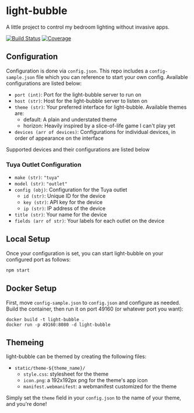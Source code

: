 # light-bubble

A little project to control my bedroom lighting without invasive apps.

[![Build Status][build-badge]][build-link] [![Coverage][coverage-badge]][coverage-link]

## Configuration

Configuration is done via `config.json`. This repo includes a `config-sample.json` file which you can reference to start your own config. Available configurations are listed below:

- `port (int)`: Port for the light-bubble server to run on
- `host (str)`: Host for the light-bubble server to listen on
- `theme (str)`: Your preferred interface for light-bubble. Available themes are:
  - default: A plain and understated theme
  - horizon: Heavily inspired by a slice-of-life game I can't play yet
- `devices (arr of devices)`: Configurations for individual devices, in order of appearance on the interface

Supported devices and their configurations are listed below

### Tuya Outlet Configuration

- `make (str)`: `"tuya"`
- `model (str)`: `"outlet"`
- `config (obj)`: Configuration for the Tuya outlet
  - `id (str)`: Unique ID for the device
  - `key (str)`: API key for the device
  - `ip (str)`: IP address of the device
- `title (str)`: Your name for the device
- `fields (arr of str)`: Your labels for each outlet on the device

## Local Setup

Once your configuration is set, you can start light-bubble on your configured port as follows:

```sh
npm start
```

## Docker Setup

First, move `config-sample.json` to `config.json` and configure as needed. Build the container, then run it on port 49160 (or whatever port you want):

```
docker build -t light-bubble .
docker run -p 49160:8080 -d light-bubble
```

## Themeing

light-bubble can be themed by creating the following files:

- `static/theme-${theme_name}/`
  - `style.css`: stylesheet for the theme
  - `icon.png`: a 192x192px png for the theme's app icon
  - `manifest.webmanifest`: a webmanifest customized for the theme

Simply set the `theme` field in your `config.json` to the name of your theme, and you're done!

[coverage-badge]: https://img.shields.io/codecov/c/github/codehearts/light-bubble/master
[coverage-link]:  https://codecov.io/gh/codehearts/light-bubble
[build-badge]:    https://img.shields.io/github/workflow/status/codehearts/light-bubble/Test/master
[build-link]:     https://github.com/codehearts/light-bubble/actions?query=workflow%3ATest+branch%3Amaster
